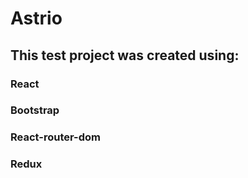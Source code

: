 # Astrio

## This test project was created using:

### React
### Bootstrap
### React-router-dom
### Redux
